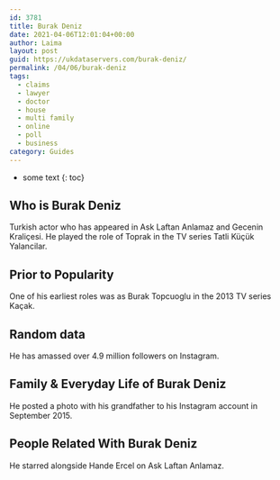 ```yaml
---
id: 3781
title: Burak Deniz
date: 2021-04-06T12:01:04+00:00
author: Laima
layout: post
guid: https://ukdataservers.com/burak-deniz/
permalink: /04/06/burak-deniz
tags:
  - claims
  - lawyer
  - doctor
  - house
  - multi family
  - online
  - poll
  - business
category: Guides
---
```


* some text
{: toc}


## Who is Burak Deniz
                  
                  
                  
Turkish actor who has appeared in Ask Laftan Anlamaz and Gecenin Kraliçesi. He played the role of Toprak in the TV series Tatli Küçük Yalancilar.
                  
              
            
              
            
                
                
                
## Prior to Popularity
                  
                  
                  
One of his earliest roles was as Burak Topcuoglu in the 2013 TV series Kaçak.
                  
              
            
              
            
                
                
                
## Random data
                  
                  
                  
He has amassed over 4.9 million followers on Instagram.
                  
              
            
              
            
                
                
                
## Family & Everyday Life of Burak Deniz
                  
                  
                  
He posted a photo with his grandfather to his Instagram account in September 2015.
                  
              
            
              
            
                
                
                
## People Related With Burak Deniz
                  
                  
                  
He starred alongside Hande Ercel on Ask Laftan Anlamaz.
                  
              
            
              
            
                
              
            
              
              
            
            
              
            
          
          
          